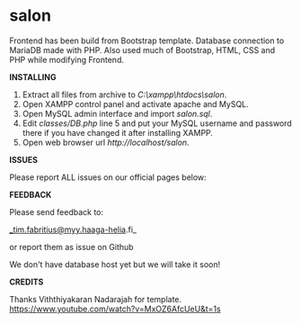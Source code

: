 # salon


Frontend has been build from  Bootstrap template.
Database connection to MariaDB made with PHP.
Also used much of Bootstrap, HTML, CSS and PHP while modifying Frontend.

**INSTALLING**

1) Extract all files from archive to _C:\xampp\htdocs\salon_.
2) Open XAMPP control panel and activate apache and MySQL.
3) Open MySQL admin interface and import _salon.sql_.
4) Edit _classes/DB.php_ line 5 and put your MySQL username and password there if you have changed it after installing XAMPP.
5) Open web browser url 
_http://localhost/salon_.

**ISSUES**

Please report ALL issues on our official pages below:


**FEEDBACK**

Please send feedback to:

_tim.fabritius@myy.haaga-helia.fi_

or report them as issue on Github

We don't have database host yet but we will take it soon!


**CREDITS**

Thanks Viththiyakaran Nadarajah for template.
https://www.youtube.com/watch?v=MxOZ6AfcUeU&t=1s
